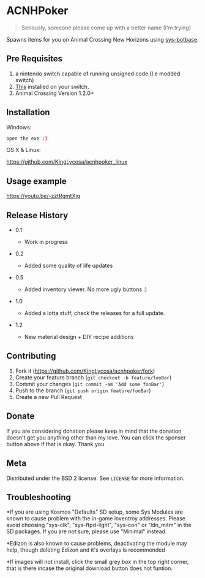 # ACNHPoker
> Seriously, someone please come up with a better name (I'm trying)

Spawns items for you on Animal Crossing New Horizons using [sys-botbase](https://github.com/olliz0r/sys-botbase).


## Pre Requisites
   1. a nintendo switch capable of running unsigned code (I.e modded switch)
   2. [This](https://github.com/olliz0r/sys-botbase) installed on your switch.
   3. Animal Crossing Version 1.2.0+

## Installation

Windows:

```sh
open the exe :)
```

OS X & Linux:

https://github.com/KingLycosa/acnhpoker_linux



## Usage example

https://youtu.be/-zztRgmtXig


## Release History

* 0.1
    * Work in progress
* 0.2
   * Added some quality of life updates
* 0.5
   * Added inventory viewer. No more ugly buttons :)
   
* 1.0
   * Added a lotta stuff, check the releases for a full update.
   
* 1.2
   * New material design + DIY recipe additions

## Contributing

1. Fork it (<https://github.com/KingLycosa/acnhpoker/fork>)
2. Create your feature branch (`git checkout -b feature/fooBar`)
3. Commit your changes (`git commit -am 'Add some fooBar'`)
4. Push to the branch (`git push origin feature/fooBar`)
5. Create a new Pull Request

## Donate

If you are considering donation please keep in mind that the donation doesn't get you anything other than my love. You can click the sponser button above if that is okay. Thank you



## Meta

Distributed under the BSD 2 license. See ``LICENSE`` for more information.

## Troubleshooting

*If you are using Kosmos "Defaults" SD setup, some Sys Modules are known to cause problem with the in-game inventroy addresses.
Please avoid choosing "sys-clk", "sys-ftpd-light", "sys-con" or "ldn_mitm" in the SD packages.
If you are not sure, please use "Minimal" instead.

*Edizon is also known to cause problems, deactivating the module may help, though deleting Edizon and it's overlays is recommended

*If images will not install, click the small grey box in the top right corner, that is there incase the original download button does not funtion.
